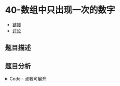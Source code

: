 # 40-数组中只出现一次的数字

- [链接](https://www.nowcoder.com/practice/e02fdb54d7524710a7d664d082bb7811)
- [讨论](https://www.nowcoder.com/questionTerminal/e02fdb54d7524710a7d664d082bb7811)

## 题目描述

## 题目分析

<details>
<summary>Code - 点我可展开</summary>

<<<@/books/code/jz/40.cpp

</details>

